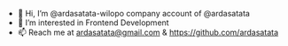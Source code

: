 - 👋 Hi, I’m @ardasatata-wilopo company account of @ardasatata
- 👀 I’m interested in Frontend Development
- 📫 Reach me at ardasatata@gmail.com & https://github.com/ardasatata
